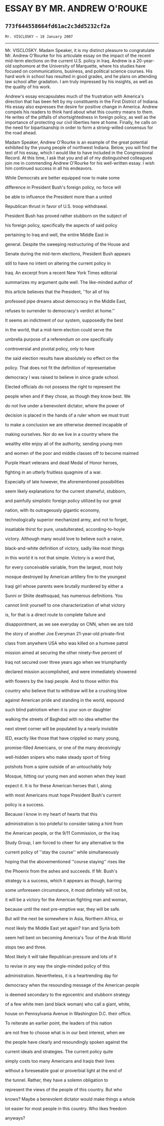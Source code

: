 # ESSAY BY MR. ANDREW O'ROUKE
## `773f644558664fd61ac2c3dd5232cf2a`
`Mr. VISCLOSKY — 18 January 2007`

---


Mr. VISCLOSKY. Madam Speaker, it is my distinct pleasure to 
congratulate Mr. Andrew O'Rourke for his articulate essay on the impact 
of the recent mid-term elections on the current U.S. policy in Iraq. 
Andrew is a 20-year-old sophomore at the University of Marquette, where 
his studies have focused on communications, business, and political 
science courses. His hard work in school has resulted in good grades, 
and he plans on attending law school after gradation. I am truly 
impressed by his insights, as well as the quality of his work.

Andrew's essay encapsulates much of the frustration with America's 
direction that has been felt by my constituents in the First District 
of Indiana. His essay also expresses the desire for positive change in 
America. Andrew compels his readers to think hard about what this 
country means to them. He writes of the pitfalls of shortsightedness in 
foreign policy, as well as the importance of protecting our civil 
liberties here at home. Finally, he calls on the need for 
bipartisanship in order to form a strong-willed consensus for the road 
ahead.

Madam Speaker, Andrew O'Rourke is an example of the great potential 
exhibited by the young people of northwest Indiana. Below, you will 
find the text of his essay, which I would like to have included in the 
Congressional Record. At this time, I ask that you and all of my 
distinguished colleagues join me in commending Andrew O'Rourke for his 
well-written essay. I wish him continued success in all his endeavors.



 While Democrats are better equipped now to make some 


 difference in President Bush's foreign policy, no force will 


 be able to influence the President more than a united 


 Republican thrust in favor of U.S. troop withdrawal.



 President Bush has proved rather stubborn on the subject of 


 his foreign policy, specifically the aspects of said policy 


 pertaining to Iraq and well, the entire Middle East in 


 general. Despite the sweeping restructuring of the House and 


 Senate during the mid-term elections, President Bush appears 


 still to have no intent on altering the current policy in 


 Iraq. An excerpt from a recent New York Times editorial 


 summarizes my argument quite well. The like-minded author of 


 this article believes that the President, ''for all of his 


 professed pipe dreams about democracy in the Middle East, 


 refuses to surrender to democracy's verdict at home.''



 It seems an indictment of our system, supposedly the best 


 in the world, that a mid-term election could serve the 


 umbrella purpose of a referendum on one specifically 


 controversial and pivotal policy, only to have




 the said election results have absolutely no effect on the 


 policy. That does not fit the definition of representative 


 democracy I was raised to believe in since grade school. 


 Elected officials do not possess the right to represent the 


 people when and if they chose, as though they know best. We 


 do not live under a benevolent dictator, where the power of 


 decision is placed in the hands of a ruler whom we must trust 


 to make a conclusion we are otherwise deemed incapable of 


 making ourselves. Nor do we live in a country where the 


 wealthy elite enjoy all of the authority, sending young men 


 and women of the poor and middle classes off to become maimed 


 Purple Heart veterans and dead Medal of Honor heroes, 


 fighting in an utterly fruitless quagmire of a war. 


 Especially of late however, the aforementioned possibilities 


 seem likely explanations for the current shameful, stubborn, 


 and painfully simplistic foreign policy utilized by our great 


 nation, with its outrageously gigantic economy, 


 technologically superior mechanized army, and not to forget, 


 insatiable thirst for pure, unadulterated, according-to-hoyle 


 victory. Although many would love to believe such a naive, 


 black-and-white definition of victory, sadly like most things 


 in this world it is not that simple. Victory is a word that, 


 for every conceivable variable, from the largest, most holy 


 mosque destroyed by American artillery fire to the youngest 


 Iraqi girl whose parents were brutally murdered by either a 


 Sunni or Shiite deathsquad, has numerous definitions. You 


 cannot limit yourself to one characterization of what victory 


 is, for that is a direct route to complete failure and 


 disappointment, as we see everyday on CNN, when we are told 


 the story of another Joe Everyman 21-year-old private-first 


 class from anywhere USA who was killed on a humvee patrol 


 mission aimed at securing the other ninety-five percent of 


 Iraq not secured over three years ago when we triumphantly 


 declared mission accomplished, and were immediately showered 


 with flowers by the Iraqi people. And to those within this 


 country who believe that to withdraw will be a crushing blow 


 against American pride and standing in the world, expound 


 such blind patriotism when it is your son or daughter 


 walking the streets of Baghdad with no idea whether the 


 next street corner will be populated by a nearly invisible 


 IED, exactly like those that have crippled so many young, 


 promise-filled Americans, or one of the many deceivingly 


 well-hidden snipers who make steady sport of firing 


 potshots from a spire outside of an untouchably holy 


 Mosque, hitting our young men and women when they least 


 expect it. It is for these American heroes that I, along 


 with most Americans must hope President Bush's current 


 policy is a success.



 Because I know in my heart of hearts that this 


 administration is too prideful to consider taking a hint from 


 the American people, or the 9/11 Commission, or the Iraq 


 Study Group, I am forced to cheer for any alternative to the 


 current policy of ''stay the course'' while simultaneously 


 hoping that the abovementioned ''course staying'' rises like 


 the Phoenix from the ashes and succeeds. If Mr. Bush's 


 strategy is a success, which it appears as though, barring 


 some unforeseen circumstance, it most definitely will not be, 


 it will be a victory for the American fighting man and woman, 


 because until the next pre-emptive war, they will be safe. 


 But will the next be somewhere in Asia, Northern Africa, or 


 most likely the Middle East yet again? Iran and Syria both 


 seem hell bent on becoming America's Tour of the Arab World 


 stops two and three.



 Most likely it will take Republican pressure and lots of it 


 to revise in any way the single-minded policy of this 


 administration. Nevertheless, it is a heartrending day for 


 democracy when the resounding message of the American people 


 is deemed secondary to the egocentric and stubborn strategy 


 of a few white men (and black woman) who call a giant, white, 


 house on Pennsylvania Avenue in Washington D.C. their office.



 To reiterate an earlier point, the leaders of this nation 


 are not free to choose what is in our best interest, when we 


 the people have clearly and resoundingly spoken against the 


 current ideals and strategies. The current policy quite 


 simply costs too many Americans and Iraqis their lives 


 without a foreseeable goal or proverbial light at the end of 


 the tunnel. Rather, they have a solemn obligation to 


 represent the views of the people of this country. But who 


 knows? Maybe a benevolent dictator would make things a whole 


 lot easier for most people in this country. Who likes freedom 


 anyways?
